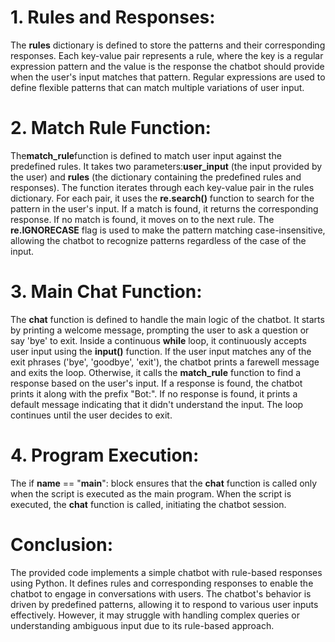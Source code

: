 # 1. Rules and Responses:
The **rules** dictionary is defined to store the patterns and their corresponding responses. Each key-value pair represents a rule, where the key is a regular expression pattern and the value is the response the chatbot should provide when the user's input matches that pattern.
Regular expressions are used to define flexible patterns that can match multiple variations of user input.

# 2. Match Rule Function:
The**match_rule**function is defined to match user input against the predefined rules.
It takes two parameters:**user_input** (the input provided by the user) and **rules** (the dictionary containing the predefined rules and responses).
The function iterates through each key-value pair in the rules dictionary.
For each pair, it uses the **re.search()** function to search for the pattern in the user's input.
If a match is found, it returns the corresponding response. If no match is found, it moves on to the next rule.
The **re.IGNORECASE** flag is used to make the pattern matching case-insensitive, allowing the chatbot to recognize patterns regardless of the case of the input.

# 3. Main Chat Function:
The **chat** function is defined to handle the main logic of the chatbot.
It starts by printing a welcome message, prompting the user to ask a question or say 'bye' to exit.
Inside a continuous **while** loop, it continuously accepts user input using the **input()** function.
If the user input matches any of the exit phrases ('bye', 'goodbye', 'exit'), the chatbot prints a farewell message and exits the loop.
Otherwise, it calls the **match_rule** function to find a response based on the user's input.
If a response is found, the chatbot prints it along with the prefix "Bot:". If no response is found, it prints a default message indicating that it didn't understand the input.
The loop continues until the user decides to exit.

# 4. Program Execution:
The if __name__ == "__main__": block ensures that the **chat** function is called only when the script is executed as the main program.
When the script is executed, the **chat** function is called, initiating the chatbot session.

# Conclusion:
The provided code implements a simple chatbot with rule-based responses using Python.
It defines rules and corresponding responses to enable the chatbot to engage in conversations with users.
The chatbot's behavior is driven by predefined patterns, allowing it to respond to various user inputs effectively. However, it may struggle with handling complex queries or understanding ambiguous input due to its rule-based approach.




